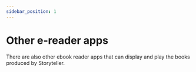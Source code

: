 ```yaml
---
sidebar_position: 1
---
```


# Other e-reader apps

There are also other ebook reader apps that can display and play the books
produced by Storyteller.
